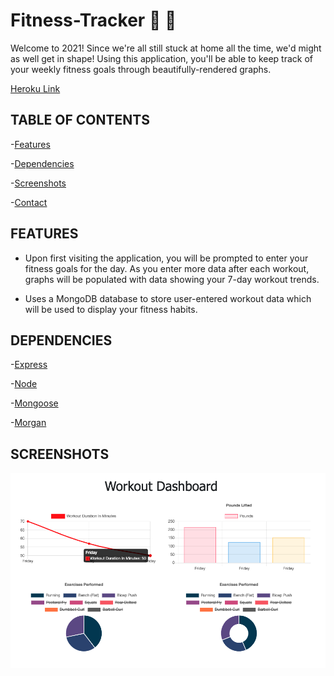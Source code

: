 # Fitness-Tracker :runner: :running:

Welcome to 2021! Since we're all still stuck at home all the time, we'd might as well get in shape! Using this application, you'll be able to keep track of your weekly fitness goals through beautifully-rendered graphs.

[Heroku Link](https://calm-coast-89616.herokuapp.com/)

## TABLE OF CONTENTS

-[Features](#Features)

-[Dependencies](#Dependencies)

-[Screenshots](#Screenshots)

-[Contact](#Contact)

## FEATURES

- Upon first visiting the application, you will be prompted to enter your fitness goals for the day. As you enter more data after each workout, graphs will be populated with data showing your 7-day workout trends.

- Uses a MongoDB database to store user-entered workout data which will be used to display your fitness habits.

## DEPENDENCIES

-[Express](https://www.npmjs.com/package/express)

-[Node](https://www.npmjs.com/package/node)

-[Mongoose](https://www.npmjs.com/package/mongoose)

-[Morgan](https://www.npmjs.com/package/morgan)

## SCREENSHOTS

![Application Screenshot](./assets/demo.png)
